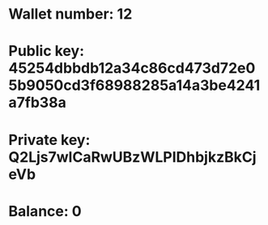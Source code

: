 # Wallet number: 12
# Public key: 45254dbbdb12a34c86cd473d72e05b9050cd3f68988285a14a3be4241a7fb38a
# Private key: Q2Ljs7wlCaRwUBzWLPIDhbjkzBkCjeVb
# Balance: 0

